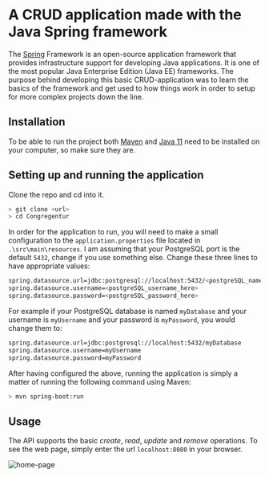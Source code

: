 # A CRUD application made with the Java Spring framework

The [Spring](https://spring.io/) Framework is an open-source application framework that provides infrastructure support for developing Java applications. It is one of the most popular Java Enterprise Edition (Java EE) frameworks. The purpose behind developing this basic CRUD-application was to learn the basics of the framework and get used to how things work in order to setup for more complex projects down the line.

## Installation

To be able to run the project both [Maven](https://maven.apache.org/what-is-maven.html) and [Java 11](https://jdk.java.net/java-se-ri/11) need to be installed on your computer, so make sure they are.

## Setting up and running the application

Clone the repo and cd into it.
```bash
> git clone <url>
> cd Congregentur
```

In order for the application to run, you will need to make a small configuration to the `application.properties` file located in `.\src\main\resources`. I am assuming that your PostgreSQL port is the default `5432`, change if you use something else. Change these three lines to have appropriate values:
```bash
spring.datasource.url=jdbc:postgresql://localhost:5432/<postgreSQL_name_here>
spring.datasource.username=<postgreSQL_username_here>
spring.datasource.password=<postgreSQL_password_here>
```
For example if your PostgreSQL database is named `myDatabase` and 
your username is `myUsername` and your password is `myPassword`, you would change them to:
```bash
spring.datasource.url=jdbc:postgresql://localhost:5432/myDatabase
spring.datasource.username=myUsername
spring.datasource.password=myPassword
```

After having configured the above, running the application is simply a matter of running the following command using Maven:
```bash
> mvn spring-boot:run
```

## Usage
The API supports the basic *create*, *read*, *update* and *remove* operations. To see the web page, simply enter the url `localhost:8080` in your browser.

![home-page](https://user-images.githubusercontent.com/85518265/147742352-2cb0fb6e-cda9-40f0-bbf9-3e476112f0ea.png)
